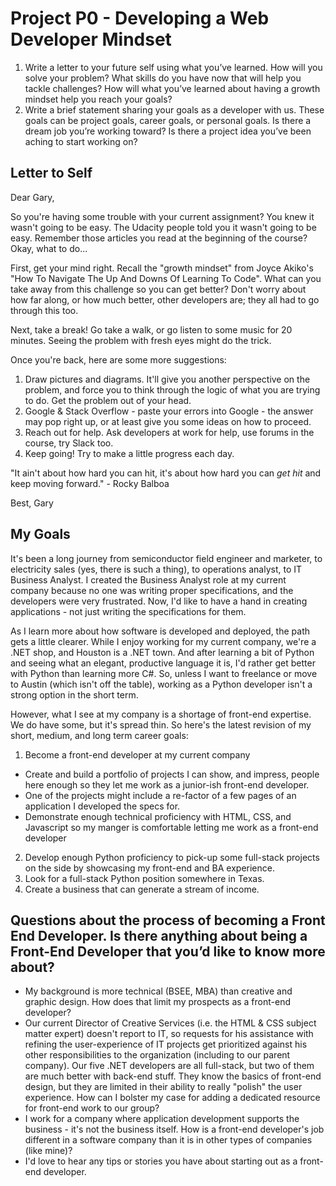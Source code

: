 # Project P0 - Developing a Web Developer Mindset

1. Write a letter to your future self using what you’ve learned. How will you solve your problem? What skills do you have now that will help you tackle challenges? How will what you’ve learned about having a growth mindset help you reach your goals?
2. Write a brief statement sharing your goals as a developer with us. These goals can be project goals, career goals, or personal goals. Is there a dream job you’re working toward? Is there a project idea you’ve been aching to start working on?

## Letter to Self

Dear Gary,

So you're having some trouble with your current assignment? You knew it wasn't going to be easy. The Udacity people told you it wasn't going to be easy. Remember those articles you read at the beginning of the course? Okay, what to do...

First, get your mind right. Recall the "growth mindset" from Joyce Akiko's "How To Navigate The Up And Downs Of Learning To Code". What can you take away from this challenge so you can get better? Don't worry about how far along, or how much better, other developers are; they all had to go through this too.

Next, take a break! Go take a walk, or go listen to some music for 20 minutes. Seeing the problem with fresh eyes might do the trick.

Once you're back, here are some more suggestions:

1. Draw pictures and diagrams. It'll give you another perspective on the problem, and force you to think through the logic of what you are trying to do. Get the problem out of your head.
2. Google & Stack Overflow - paste your errors into Google - the answer may pop right up, or at least give you some ideas on how to proceed.
3. Reach out for help. Ask developers at work for help, use forums in the course, try Slack too.
4. Keep going! Try to make a little progress each day.


"It ain't about how hard you can hit, it's about how hard you can _get hit_ and keep moving forward." - Rocky Balboa

Best,
Gary

## My Goals

It's been a long journey from semiconductor field engineer and marketer, to electricity sales (yes, there is such a thing), to operations analyst, to IT Business Analyst. I created the Business Analyst role at my current company because no one was writing proper specifications, and the developers were very frustrated. Now, I'd like to have a hand in creating applications - not just writing the specifications for them. 

As I learn more about how software is developed and deployed, the path gets a little clearer. While I enjoy working for my current company, we're a .NET shop, and Houston is a .NET town. And after learning a bit of Python and seeing what an elegant, productive language it is, I'd rather get better with Python than learning more C#. So, unless I want to freelance or move to Austin (which isn't off the table), working as a Python developer isn't a strong option in the short term.

However, what I see at my company is a shortage of front-end expertise. We do have some, but it's spread thin. So here's the latest revision of my short, medium, and long term career goals:

1. Become a front-end developer at my current company
  * Create and build a portfolio of projects I can show, and impress, people here enough so they let me work as a junior-ish front-end developer.
  * One of the projects might include a re-factor of a few pages of an application I developed the specs for. 
  * Demonstrate enough technical proficiency with HTML, CSS, and Javascript so my manger is comfortable letting me work as a front-end developer
2. Develop enough Python proficiency to pick-up some full-stack projects on the side by showcasing my front-end and BA experience.
3. Look for a full-stack Python position somewhere in Texas.
4. Create a business that can generate a stream of income.


## Questions about the process of becoming a Front End Developer. Is there anything about being a Front-End Developer that you’d like to know more about?
* My background is more technical (BSEE, MBA) than creative and graphic design. How does that limit my prospects as a front-end developer?
* Our current Director of Creative Services (i.e. the HTML & CSS subject matter expert) doesn't report to IT, so requests for his assistance with refining the user-experience of IT projects get prioritized against his other responsibilities to the organization (including to our parent company). Our five .NET developers are all full-stack, but two of them are much better with back-end stuff. They know the basics of front-end design, but they are limited in their ability to really "polish" the user experience. How can I bolster my case for adding a dedicated resource for front-end work to our group?
* I work for a company where application development supports the business - it's not the business itself. How is a front-end developer's job different in a software company than it is in other types of companies (like mine)?
* I'd love to hear any tips or stories you have about starting out as a front-end developer.


 
